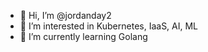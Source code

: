- 👋 Hi, I’m @jordanday2
- 👀 I’m interested in Kubernetes, IaaS, AI, ML
- 🌱 I’m currently learning Golang 


<!---
jordanday2/jordanday2 is a ✨ special ✨ repository because its `README.md` (this file) appears on your GitHub profile.
You can click the Preview link to take a look at your changes.
--->
